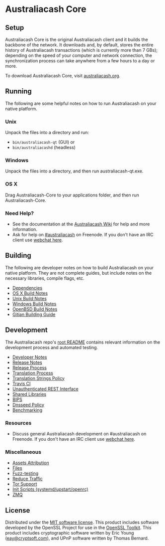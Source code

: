 Australiacash Core
=============

Setup
---------------------
Australiacash Core is the original Australiacash client and it builds the backbone of the network. It downloads and, by default, stores the entire history of Australiacash transactions (which is currently more than 7 GBs); depending on the speed of your computer and network connection, the synchronization process can take anywhere from a few hours to a day or more.

To download Australiacash Core, visit [australiacash.org](https://australiacash.org).

Running
---------------------
The following are some helpful notes on how to run Australiacash on your native platform.

### Unix

Unpack the files into a directory and run:

- `bin/australiacash-qt` (GUI) or
- `bin/australiacashd` (headless)

### Windows

Unpack the files into a directory, and then run australiacash-qt.exe.

### OS X

Drag Australiacash-Core to your applications folder, and then run Australiacash-Core.

### Need Help?

* See the documentation at the [Australiacash Wiki](https://australiacash.org/info/)
for help and more information.
* Ask for help on [#australiacash](http://webchat.freenode.net?channels=australiacash) on Freenode. If you don't have an IRC client use [webchat here](http://webchat.freenode.net?channels=australiacash).

Building
---------------------
The following are developer notes on how to build Australiacash on your native platform. They are not complete guides, but include notes on the necessary libraries, compile flags, etc.

- [Dependencies](dependencies.md)
- [OS X Build Notes](build-osx.md)
- [Unix Build Notes](build-unix.md)
- [Windows Build Notes](build-windows.md)
- [OpenBSD Build Notes](build-openbsd.md)
- [Gitian Building Guide](gitian-building.md)

Development
---------------------
The Australiacash repo's [root README](/README.md) contains relevant information on the development process and automated testing.

- [Developer Notes](developer-notes.md)
- [Release Notes](release-notes.md)
- [Release Process](release-process.md)
- [Translation Process](translation_process.md)
- [Translation Strings Policy](translation_strings_policy.md)
- [Travis CI](travis-ci.md)
- [Unauthenticated REST Interface](REST-interface.md)
- [Shared Libraries](shared-libraries.md)
- [BIPS](bips.md)
- [Dnsseed Policy](dnsseed-policy.md)
- [Benchmarking](benchmarking.md)

### Resources

* Discuss general Australiacash development on #australiacash on Freenode. If you don't have an IRC client use [webchat here](http://webchat.freenode.net/?channels=australiacash).

### Miscellaneous
- [Assets Attribution](assets-attribution.md)
- [Files](files.md)
- [Fuzz-testing](fuzzing.md)
- [Reduce Traffic](reduce-traffic.md)
- [Tor Support](tor.md)
- [Init Scripts (systemd/upstart/openrc)](init.md)
- [ZMQ](zmq.md)

License
---------------------
Distributed under the [MIT software license](/COPYING).
This product includes software developed by the OpenSSL Project for use in the [OpenSSL Toolkit](https://www.openssl.org/). This product includes
cryptographic software written by Eric Young ([eay@cryptsoft.com](mailto:eay@cryptsoft.com)), and UPnP software written by Thomas Bernard.
